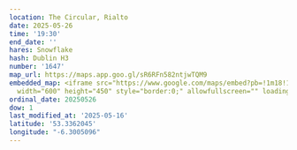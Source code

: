 ```yaml
---
location: The Circular, Rialto
date: 2025-05-26
time: '19:30'
end_date: ''
hares: Snowflake
hash: Dublin H3
number: '1647'
map_url: https://maps.app.goo.gl/sR6RFn582ntjwTQM9
embedded_map: <iframe src="https://www.google.com/maps/embed?pb=!1m18!1m12!1m3!1d2382.3939151799927!2d-6.300509623362247!3d53.33620447548238!2m3!1f0!2f0!3f0!3m2!1i1024!2i768!4f13.1!3m3!1m2!1s0x48670d44c0af2a97%3A0xc733c228f805c94c!2sThe%20Circular%20%26%20The%20Other%20Hand%20Bar!5e0!3m2!1sen!2sie!4v1747429387460!5m2!1sen!2sie"
  width="600" height="450" style="border:0;" allowfullscreen="" loading="lazy" referrerpolicy="no-referrer-when-downgrade"></iframe>
ordinal_date: 20250526
dow: 1
last_modified_at: '2025-05-16'
latitude: '53.3362045'
longitude: "-6.3005096"
---
```


